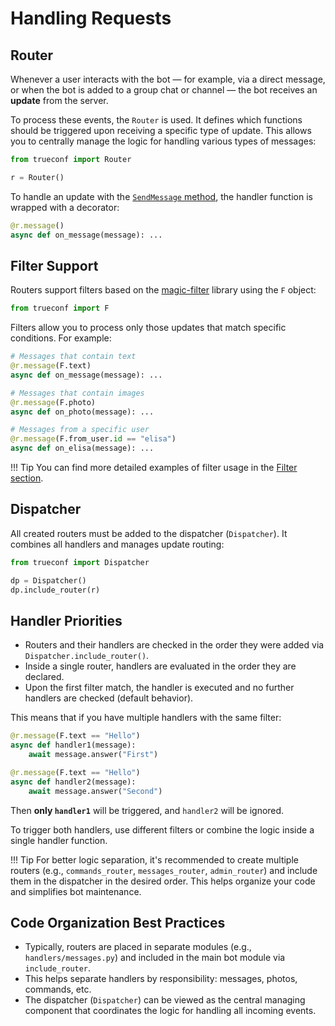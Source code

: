 # Handling Requests

## Router

Whenever a user interacts with the bot — for example, via a direct message, or when the bot is added to a group chat or channel — the bot receives an **update** from the server.

To process these events, the `Router` is used. It defines which functions should be triggered upon receiving a specific type of update. This allows you to centrally manage the logic for handling various types of messages:

```python
from trueconf import Router

r = Router()
```

To handle an update with the [`SendMessage` method](https://trueconf.com/docs/chatbot-connector/en/server-requests/#new-message-in-chat), the handler function is wrapped with a decorator:

```python
@r.message()
async def on_message(message): ...
```

## Filter Support

Routers support filters based on the [magic-filter](https://github.com/aiogram/magic-filter) library using the `F` object:

```python
from trueconf import F
```

Filters allow you to process only those updates that match specific conditions. For example:

```python
# Messages that contain text
@r.message(F.text)
async def on_message(message): ...

# Messages that contain images
@r.message(F.photo)
async def on_photo(message): ...

# Messages from a specific user
@r.message(F.from_user.id == "elisa")
async def on_elisa(message): ...
```

!!! Tip
    You can find more detailed examples of filter usage in the [Filter section](filters.md).

## Dispatcher

All created routers must be added to the dispatcher (`Dispatcher`).
It combines all handlers and manages update routing:

```python
from trueconf import Dispatcher

dp = Dispatcher()
dp.include_router(r)
```

## Handler Priorities

* Routers and their handlers are checked in the order they were added via `Dispatcher.include_router()`.
* Inside a single router, handlers are evaluated in the order they are declared.
* Upon the first filter match, the handler is executed and no further handlers are checked (default behavior).

This means that if you have multiple handlers with the same filter:

```python
@r.message(F.text == "Hello")
async def handler1(message):
    await message.answer("First")

@r.message(F.text == "Hello")
async def handler2(message):
    await message.answer("Second")
```

Then **only `handler1`** will be triggered, and `handler2` will be ignored.

To trigger both handlers, use different filters or combine the logic inside a single handler function.

!!! Tip
    For better logic separation, it's recommended to create multiple routers (e.g., `commands_router`, `messages_router`, `admin_router`) and include them in the dispatcher in the desired order. This helps organize your code and simplifies bot maintenance.

## Code Organization Best Practices

* Typically, routers are placed in separate modules (e.g., `handlers/messages.py`) and included in the main bot module via `include_router`.
* This helps separate handlers by responsibility: messages, photos, commands, etc.
* The dispatcher (`Dispatcher`) can be viewed as the central managing component that coordinates the logic for handling all incoming events.
